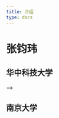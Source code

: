 ```yaml
---
title: 介绍
type: docs
---
```


# 张钧玮

<!-- {{< columns >}} -->
## 华中科技大学 

<!-- 

<---> -->

## 南京大学

<!-- {{< /columns >}} -->


